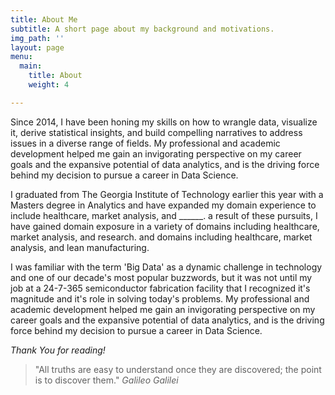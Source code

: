 ```yaml
---
title: About Me
subtitle: A short page about my background and motivations.
img_path: ''
layout: page
menu:
  main:
    title: About
    weight: 4

---
```

Since 2014, I have been honing my skills on how to wrangle data, visualize it, derive statistical insights, and build compelling narratives to address issues in a diverse range of fields. My professional and academic development helped me gain an invigorating perspective on my career goals and the expansive potential of data analytics, and is the driving force behind my decision to pursue a career in Data Science.

I graduated from The Georgia Institute of Technology earlier this year with a Masters degree in Analytics and have expanded my domain experience to include healthcare, market analysis, and ______.  a result of these pursuits, I have gained domain exposure in a variety of domains including healthcare, market analysis, and research. and domains including healthcare, market analysis, and lean manufacturing.

I was familiar with the term 'Big Data' as a dynamic challenge in technology and one of our decade's most popular buzzwords, but it was not until my job at a 24-7-365 semiconductor fabrication facility that I recognized it's magnitude and it's role in solving today's problems. My professional and academic development helped me gain an invigorating perspective on my career goals and the expansive potential of data analytics, and is the driving force behind my decision to pursue a career in Data Science.

_Thank You for reading!_

> "All truths are easy to understand once they are discovered; the point is to discover them." <cite>Galileo Galilei</cite>